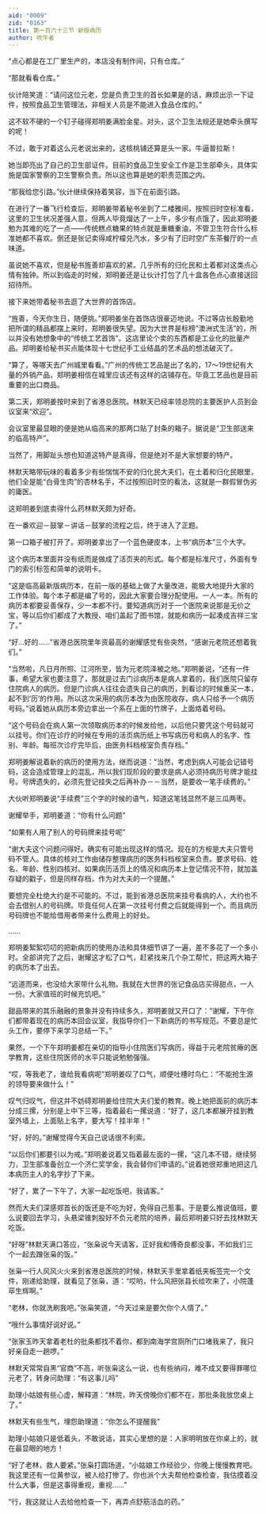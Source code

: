 ```yaml
---
aid: "0009"
zid: "0163"
title: 第一百六十三节 新版病历
author: 吹牛者
---
```


“点心都是在工厂里生产的，本店没有制作间，只有仓库。”

“那就看看仓库。”

伙计陪笑道：“请问这位元老，您是负责卫生的首长如果是的话，麻烦出示一下证件，按照食品卫生管理法，非相关人员是不能进入食品仓库的。”

这不软不硬的一个钉子碰得郑明姜满脸金星。对头，这个卫生法规还是她牵头撰写的呢！



不过，敢于对着这么元老说出来的，这核桃铺还算是头一家。牛逼普拉斯！

她当即亮出了自己的卫生部证件。目前的食品卫生安全工作是卫生部牵头，具体实施是国家警察的卫生警察负责。所以这也算是她的职责范围之内。

“那我给您引路。”伙计继续保持着笑容，当下在前面引路。

在进行了一番飞行检查后，郑明姜带着秘书坐到了二楼雅间，按照旧时空标准看，这里的卫生状况差强人意，但两人毕竟熘达了一上午，多少有点饿了，因此郑明姜勉为其难的吃了一点——传统糕点糖果的特点就是重糖重油，不管卫生符合什么标准她都不喜欢。倒还是张记卖得咸柠檬兑汽水，多少有了旧时空广东茶餐厅的一点味道。

虽说她不喜欢，但是秘书旌善却喜欢的紧。几乎所有的归化民和土着都对这类点心情有独钟。所以到临走的时候，郑明姜还是让伙计打包了几十盒各色点心直接送回招待所。

接下来她带着秘书去逛了大世界的首饰店。

“旌善，今天你生日，随便挑。”郑明姜坐在首饰店很豪迈地说。不过等店长殷勤地把所谓的精品都摆上来时，郑明姜很失望。因为大世界是标榜“澳洲式生活”的，所以并没有她想象中的“传统工艺首饰”。这店里论个卖的东西都是工业化的批量产品。郑明姜给秘书买点能体现十七世纪手工业结晶的艺术品的想法破灭了。

“算了，等哪天去广州城里看看。”广州的传统工艺品是出了名的，17～19世纪有大量的外销产品，郑明姜相信在城里应该还有这样的店铺存在。毕竟工艺品也是目前重要的出口商品。

第二天，郑明姜按时来到了省港总医院。林默天已经率领总院的主要医护人员到会议室来“欢迎”。

会议室里最显眼的便是她从临高来的那两口贴了封条的箱子。据说是“卫生部送来的临高特产”。

当然了，用脚趾头想也知道这特产是真得，但是绝对不是大家想要的特产。

林默天略带玩味的看着多少有些惴惴不安的归化民大夫们，在土着和归化民眼里，他们全是能“白骨生肉”的杏林名手，不过按照旧时空的看法，这就是一群假冒伪劣的庸医。

这郑明姜到底卖得什么药林默天颇为好奇。

在一番欢迎－鼓掌－讲话－鼓掌的流程之后，终于进入了正题。

第一口箱子被打开了。郑明姜拿出了一个蓝色硬皮本，上书“病历本”三个大字。

这个病历本里面并没有纸而是做成了活页夹的形式。每个都是标准尺寸，外面有专门的索引标签和简单的说明卡。

“这是临高最新版病历本，在前一版的基础上做了大量改进，能极大地提升大家的工作体验。每个本子都是编了号的，因此大家要合理分配使用。一人一本。所有的病历本都要妥善保存，少一本都不行。要知道病历对于一个医院来说那是无价之宝，等以后你们都成了大教授、咱们盖起了图书馆，就能和病历一起凑成吉祥三宝了。”

“好…好的……”省港总医院里年资最高的谢耀感觉有些突然，“感谢元老院还想着我们。”

“当然啦，凡日月所照、江河所至，皆为元老院泽被之地。”郑明姜说，“还有一件事，希望大家也要注意了，那就是过去门诊病历本是病人拿着的，我们医院只留存住院病人的病历。但是门诊病人往往会遗失自己的病历，到看诊的时候重买一本，起不到‘历’的作用。所以这次采用的病历本改为由医院收存，病人只给予一个病历号码。”说着她从病历本旁边拿出一个系在上面的竹牌子，上面烙着号码。

“这个号码会在病人第一次领取病历本的时候发给他，以后他只要凭这个号码就可以挂号。你们在诊疗的时候在专用的活页病历纸上书写病历号和病人的名字、性别、年龄。每班次诊疗完毕后，由医务科档桉室负责存档。”

郑明姜解说着新的病历的使用方法，继而说道：“当然，考虑到病人可能会记错号码，这会造成管理上的混乱，所以我们现阶段的要求是病人必须持病历号牌才能挂号。号牌遗失的，必须先登记挂失之后再补办－－当然，是要收一笔手续费的。”

大伙听郑明姜说“手续费”三个字的时候的语气，知道这笔钱显然不是三瓜两枣。

谢耀举手，郑明姜道：“你有什么问题”

“如果有人用了别人的号码牌来挂号呢”

“谢大夫这个问题问得好。确实有可能出现这样的情况。现在的方桉是大夫只管号码不管人。具体的核对工作由储存整理病历的医务科档桉室来负责。要求号码、姓名、年龄、性别四核对。如果病历活页上的情况和病历本上登记情况不符，就加盖存疑的戳子，但是同样存档，作为对大夫的一个提醒。”

要想完全杜绝大约是不可能的。不过，能到省港总医院来挂号看病的人，大约也不会去借别人的号码牌。毕竟任何人在第一次挂号付费之后就能得到一个。而且病历号码牌也不能给借用者带来什么费用上的好处。

……

郑明姜絮絮叨叨的把新病历的使用办法和具体细节讲了一遍，差不多花了一个多小时。全部讲完了之后，谢耀这才松了口气，赶紧找来几个杂工帮忙，把这两大箱子的病历本了出去。

“远道而来，也没给大家带什么礼物。我就在大世界的张记食品店买得甜点，一人一份。大家值班的时候充饥吧。”

甜品带来的其乐融融的景象并没有持续多久，郑明姜就又开口了：“谢耀，下午你们都带着现在的病历本回会议室，我指导你们一下新病历的书写规范。不要总是忙头工作，要停下来学习总结一下。”

果然，一个下午郑明姜都在亲切的指导小住院医们写病历，得益于元老院贫瘠的医学教育，这些住院医师的水平只能说勉勉强强。

“哎，等我老了，谁给我看病呢”郑明姜叹了口气，顺便吐槽时鸟仁：“不能抢生源的领导要来做什么！”

叹气归叹气，但这并不妨碍郑明姜给住院大夫们爱的教育。晚上她把面前的病历本分成三摞，分别是上中下三等，指着最右一摞说道：“好了，这几本都展开挂到教室外墙上，上面贴上名字，要大写！挂半年！”

“好，好的。”谢耀觉得今天自己说话很不利索。

“以后你们都要引以为戒。”郑明姜说着又指着最左面的一摞，“这几本不错，继续努力，卫生部准备创立一个济仁奖学金，我会替你们申请的。”说着她很郑重地把这几本病历主人的名字抄了下来。

“好了，累了一下午了，大家一起吃饭吧，我请客。”

然而大夫们深感郑首长的饭还是不吃为好，免得自己惹事。于是要么推说值班，要么说要回去学习，头悬梁锥刺股好不负元老院的培养，最后郑明姜只好去找林默天吃饭。

“好呀”林默天满口答应，“张枭说今天请客，正好我和傅奇良都没事，不如我们三个一起去蹭张枭的饭。”

张枭一行人风风火火来到省港总医院的时候，林默天手里拿着纸夹板签完一个文件，刚递给助理，就看见了张枭，道：“哎哟，什么风把张县长给吹来了，小院蓬荜生辉啊。”

“老林，你就洗刷我吧。”张枭笑道，“今天过来是要欠你个人情了。”

“哦什么事情好说好说。”

“张家玉昨天拿着老杜的批条都找不着你，都到南海学宫厕所门口堵我来了，我只好亲自走一趟啰。”

林默天常常自黑“官商”不高，听张枭这么一说，也有些纳闷，难不成又要得罪哪位元老了，转身问助理：“有这事儿吗”

助理小姑娘有些心虚，解释道：“林院，昨天傍晚你们都不在，那批条我放您桌上了。”

林默天有些生气，埋怨助理道：“你怎么不提醒我”

助理小姑娘只是低着头，不敢说话，其实心里想的是：人家明明放在你桌上的，就在最显眼的地方！

“好了老林，救人要紧。”张枭打圆场道，“小姑娘工作经验少，你晚上慢慢教育吧。我这里还有一位黄参议，被人给打惨了。你也派个大夫帮他检查检查，我估摸着没什么大事，但是这事得重视，重视……”

“行，我这就让人去给他检查一下，再弄点舒筋活血的药。”

